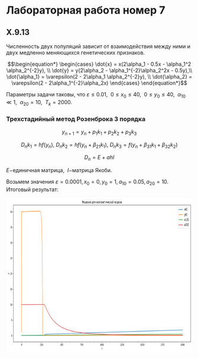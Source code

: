 # Лабораторная работа номер 7
## X.9.13
Численность двух популяций зависит от взаимодействия между ними и двух медленно меняющихся генетических признаков.

$$\begin{equation*} 
    \begin{cases}
        \dot{x} = x(2\alpha_1 - 0.5x - \alpha_1^2 \alpha_2^{-2}y), \\
        \dot{y} = y(2\alpha_2 - \alpha_1^{-2}\alpha_2^2x - 0.5y),\\
        \dot{\alpha_1} = \varepsilon(2 - 2\alpha_1 \alpha_2^{-2}y), \\
        \dot{\alpha_2} = \varepsilon(2 - 2\alpha_1^{-2}\alpha_2x)
    \end{cases}
\end{equation*}$$

Параметры задачи таковы, что $\varepsilon \leq 0.01$, $~0 \leq x_0 \leq 40$, $~0 \leq y_0 \leq 40$, $~\alpha_{10} \ll 1$, $~\alpha_{20} = 10$, $~T_k = 2000$.

### Трехстадийный метод Розенброка 3 порядка

$$ y_{n+1} = y_n + p_1k_1 + p_2k_2 + p_3k_3 $$

$$ D_nk_1 = hf(y_n),~ D_nk_2 = hf(y_n + \beta_{21}k_1),~ D_nk_3 = f(y_n + \beta_{31}k_1 + \beta_{32}k_2) $$

$$ D_n = E + ahI $$

$E -$единичная матрица, $~I -$матрица Якоби.

Возьмем значения $\varepsilon  = 0.0001, x_0 = 0, y_0  = 1, a_{10} = 0.05,a_{20} = 10$. Итоговый результат:
<p align="center">
    <img src = "./images/solve.png" width = "900" height = "420" align = "center"/>
</p>